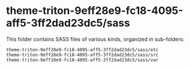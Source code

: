# theme-triton-9eff28e9-fc18-4095-aff5-3ff2dad23dc5/sass

This folder contains SASS files of various kinds, organized in sub-folders:

    theme-triton-9eff28e9-fc18-4095-aff5-3ff2dad23dc5/sass/etc
    theme-triton-9eff28e9-fc18-4095-aff5-3ff2dad23dc5/sass/src
    theme-triton-9eff28e9-fc18-4095-aff5-3ff2dad23dc5/sass/var
